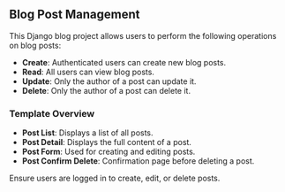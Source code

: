 ## Blog Post Management

This Django blog project allows users to perform the following operations on blog posts:

- **Create**: Authenticated users can create new blog posts.
- **Read**: All users can view blog posts.
- **Update**: Only the author of a post can update it.
- **Delete**: Only the author of a post can delete it.

### Template Overview

- **Post List**: Displays a list of all posts.
- **Post Detail**: Displays the full content of a post.
- **Post Form**: Used for creating and editing posts.
- **Post Confirm Delete**: Confirmation page before deleting a post.

Ensure users are logged in to create, edit, or delete posts.
